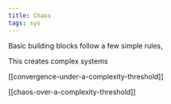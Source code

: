 ```yaml
---
title: Chaos
tags: sys
---
```



Basic building blocks follow a few simple rules,

This creates complex systems

[[convergence-under-a-complexity-threshold]]

[[chaos-over-a-complexity-threshold]]


